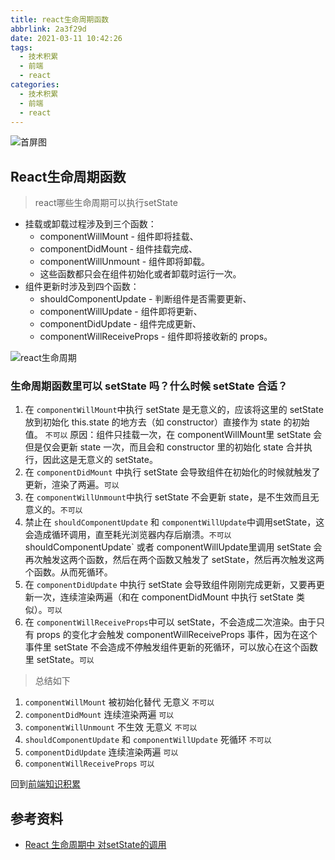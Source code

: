 ```yaml
---
title: react生命周期函数
abbrlink: 2a3f29d
date: 2021-03-11 10:42:26
tags:
  - 技术积累
  - 前端
  - react
categories:
  - 技术积累
  - 前端
  - react
---
```


![首屏图](https://s3.ax1x.com/2021/03/11/6Y5OyV.jpg)

<!-- more -->

## React生命周期函数

> react哪些生命周期可以执行setState

* 挂载或卸载过程涉及到三个函数：
  * componentWillMount - 组件即将挂载、
  * componentDidMount - 组件挂载完成、
  * componentWillUnmount - 组件即将卸载。
  * 这些函数都只会在组件初始化或者卸载时运行一次。
* 组件更新时涉及到四个函数：
  * shouldComponentUpdate - 判断组件是否需要更新、
  * componentWillUpdate - 组件即将更新、
  * componentDidUpdate - 组件完成更新、
  * componentWillReceiveProps - 组件即将接收新的 props。

![react生命周期](https://s3.ax1x.com/2021/03/11/6Y5CKf.jpg)

### 生命周期函数里可以 setState 吗？什么时候 setState 合适？

1. 在 `componentWillMount`中执行 setState 是无意义的，应该将这里的 setState 放到初始化 this.state 的地方去（如 constructor）直接作为 state 的初始值。 `不可以`
  原因：组件只挂载一次，在 componentWillMount里 setState 会但是仅会更新 state 一次，而且会和 constructor 里的初始化 state 合并执行，因此这是无意义的 setState。
1. 在 `componentDidMount` 中执行 setState 会导致组件在初始化的时候就触发了更新，渲染了两遍。`可以`
1. 在 `componentWillUnmount`中执行 setState 不会更新 state，是不生效而且无意义的。`不可以`
1. 禁止在 `shouldComponentUpdate` 和 `componentWillUpdate`中调用setState，这会造成循环调用，直至耗光浏览器内存后崩溃。`不可以`
  shouldComponentUpdate` 或者 componentWillUpdate里调用 setState 会再次触发这两个函数，然后在两个函数又触发了 setState，然后再次触发这两个函数。从而死循环。
1. 在 `componentDidUpdate` 中执行 setState 会导致组件刚刚完成更新，又要再更新一次，连续渲染两遍（和在 componentDidMount 中执行 setState 类似）。`可以`
1. 在 `componentWillReceiveProps`中可以 setState，不会造成二次渲染。由于只有 props 的变化才会触发 componentWillReceiveProps 事件，因为在这个事件里 setState 不会造成不停触发组件更新的死循环，可以放心在这个函数里 setState。`可以`

> 总结如下

1. `componentWillMount` 被初始化替代 无意义 `不可以`
1. `componentDidMount` 连续渲染两遍 `可以`
1. `componentWillUnmount` 不生效 无意义 `不可以`
1. `shouldComponentUpdate` 和 `componentWillUpdate` 死循环 `不可以`
1. `componentDidUpdate` 连续渲染两遍 `可以`
1. `componentWillReceiveProps` `可以`

回到[前端知识积累](/archives/2021021570ca98d5/#生命周期函数)

## 参考资料

* [React 生命周期中 对setState的调用](https://blog.csdn.net/yh_ang_eng/article/details/98958474)
